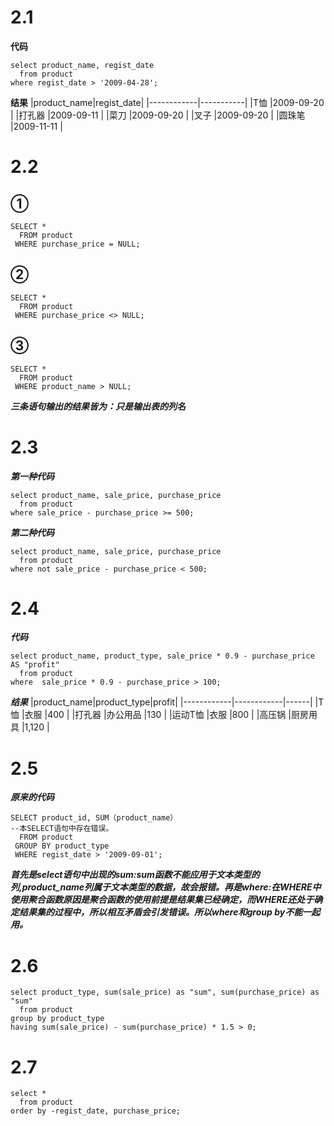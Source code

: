 # 2.1
**代码**

```rudy
select product_name, regist_date
  from product
where regist_date > '2009-04-28';
```

**结果**
|product_name|regist_date|
|------------|-----------|
|T恤          |2009-09-20 |
|打孔器         |2009-09-11 |
|菜刀          |2009-09-20 |
|叉子          |2009-09-20 |
|圆珠笔         |2009-11-11 |

# 2.2
## ①

```rudy
SELECT *
  FROM product
 WHERE purchase_price = NULL;
```

## ②

```rudy
SELECT *
  FROM product
 WHERE purchase_price <> NULL;
```

## ③

```rudy
SELECT *
  FROM product
 WHERE product_name > NULL;
```

***三条语句输出的结果皆为：只是输出表的列名***

# 2.3
***第一种代码***

```rudy
select product_name, sale_price, purchase_price
  from product
where sale_price - purchase_price >= 500;
```

***第二种代码***

```rudy
select product_name, sale_price, purchase_price
  from product
where not sale_price - purchase_price < 500;
```

# 2.4
***代码***

```rudy
select product_name, product_type, sale_price * 0.9 - purchase_price AS "profit"
  from product
where  sale_price * 0.9 - purchase_price > 100;
```

***结果***
|product_name|product_type|profit|
|------------|------------|------|
|T恤          |衣服          |400   |
|打孔器         |办公用品        |130   |
|运动T恤        |衣服          |800   |
|高压锅         |厨房用具        |1,120 |

# 2.5
***原来的代码***
```rudy
SELECT product_id, SUM（product_name）
--本SELECT语句中存在错误。
  FROM product 
 GROUP BY product_type 
 WHERE regist_date > '2009-09-01';
 ```
 ***首先是select语句中出现的sum:sum函数不能应用于文本类型的列,product_name列属于文本类型的数据，故会报错。再是where:在WHERE中使用聚合函数原因是聚合函数的使用前提是结果集已经确定，而WHERE还处于确定结果集的过程中，所以相互矛盾会引发错误。所以where和group by不能一起用。***
 
# 2.6

```
select product_type, sum(sale_price) as "sum", sum(purchase_price) as "sum"
  from product
group by product_type
having sum(sale_price) - sum(purchase_price) * 1.5 > 0;
```

# 2.7

```
select *
  from product
order by -regist_date, purchase_price;
```
